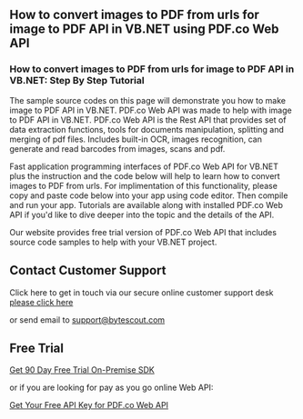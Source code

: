 ## How to convert images to PDF from urls for image to PDF API in VB.NET using PDF.co Web API

### How to convert images to PDF from urls for image to PDF API in VB.NET: Step By Step Tutorial

The sample source codes on this page will demonstrate you how to make image to PDF API in VB.NET. PDF.co Web API was made to help with image to PDF API in VB.NET. PDF.co Web API is the Rest API that provides set of data extraction functions, tools for documents manipulation, splitting and merging of pdf files. Includes built-in OCR, images recognition, can generate and read barcodes from images, scans and pdf.

Fast application programming interfaces of PDF.co Web API for VB.NET plus the instruction and the code below will help to learn how to convert images to PDF from urls. For implimentation of this functionality, please copy and paste code below into your app using code editor. Then compile and run your app. Tutorials are available along with installed PDF.co Web API if you'd like to dive deeper into the topic and the details of the API.

Our website provides free trial version of PDF.co Web API that includes source code samples to help with your VB.NET project.

## Contact Customer Support

Click here to get in touch via our secure online customer support desk [please click here](https://bytescout.zendesk.com/hc/en-us/requests/new?subject=PDF.co%20Web%20API%20Question)

or send email to [support@bytescout.com](mailto:support@bytescout.com?subject=PDF.co%20Web%20API%20Question) 

## Free Trial

[Get 90 Day Free Trial On-Premise SDK](https://bytescout.com/download/web-installer?utm_source=github-readme)

or if you are looking for pay as you go online Web API:

[Get Your Free API Key for PDF.co Web API](https://pdf.co/documentation/api?utm_source=github-readme)